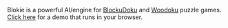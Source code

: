 Blokie is a powerful AI/engine for [BlockuDoku](https://play.google.com/store/apps/details?id=com.easybrain.block.puzzle.games) and [Woodoku](https://play.google.com/store/apps/details?id=com.tripledot.woodoku&hl=en_CA&gl=US) puzzle games. [Click here](https://gary-z.github.io/blokie/) for a demo that runs in your browser.


